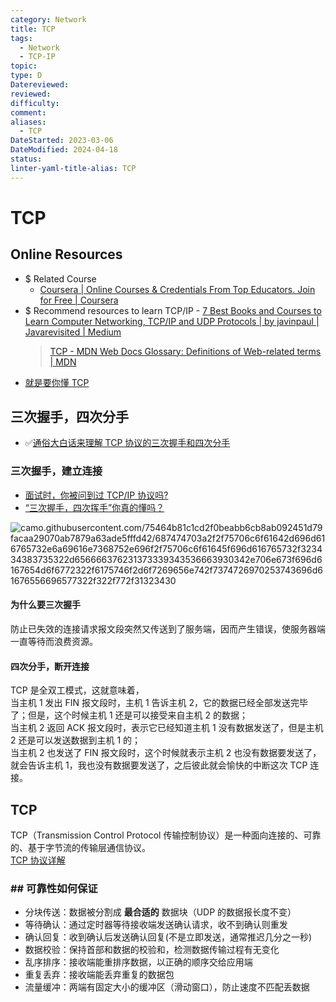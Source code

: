 ```yaml
---
category: Network
title: TCP
tags:
  - Network
  - TCP-IP
topic: 
type: D
Datereviewed: 
reviewed: 
difficulty: 
comment: 
aliases:
  - TCP
DateStarted: 2023-03-06
DateModified: 2024-04-18
status: 
linter-yaml-title-alias: TCP
---
```


# TCP

## Online Resources

- $ Related Course
  - [Coursera | Online Courses & Credentials From Top Educators. Join for Free | Coursera](https://www.coursera.org/learn/computer-networking/home/week/1)
- $ Recommend resources to learn TCP/IP - [7 Best Books and Courses to Learn Computer Networking, TCP/IP and UDP Protocols | by javinpaul | Javarevisited | Medium](https://medium.com/javarevisited/5-best-books-and-courses-to-learn-computer-networking-tcp-ip-and-udp-protocols-5a0e4dce75fa)
  > [TCP - MDN Web Docs Glossary: Definitions of Web-related terms | MDN](https://developer.mozilla.org/en-US/docs/Glossary/TCP)
- [就是要你懂 TCP](https://link.juejin.cn/?target=http%3A%2F%2Fjm.taobao.org%2F2017%2F06%2F08%2F20170608%2F "http://jm.taobao.org/2017/06/08/20170608/")

## 三次握手，四次分手

- ✅[通俗大白话来理解 TCP 协议的三次握手和四次分手](https://link.juejin.cn/?target=https%3A%2F%2Fgithub.com%2Fjawil%2Fblog%2Fissues%2F14 "https://github.com/jawil/blog/issues/14")

### 三次握手，建立连接

- [面试时，你被问到过 TCP/IP 协议吗?](https://juejin.cn/post/6844903472559718407 "https://juejin.cn/post/6844903472559718407")
- [“三次握手，四次挥手”你真的懂吗？](https://link.juejin.cn/?target=https%3A%2F%2Fzhuanlan.zhihu.com%2Fp%2F53374516 "https://zhuanlan.zhihu.com/p/53374516")

![camo.githubusercontent.com/75464b81c1cd2f0beabb6cb8ab092451d79facaa29070ab7879a63ade5fffd42/687474703a2f2f75706c6f61642d696d616765732e6a69616e7368752e696f2f75706c6f61645f696d616765732f323434383735322d656666376231373339343536663930342e706e673f696d6167654d6f6772322f6175746f2d6f7269656e742f7374726970253743696d61676556696577322f322f772f31323430](https://camo.githubusercontent.com/75464b81c1cd2f0beabb6cb8ab092451d79facaa29070ab7879a63ade5fffd42/687474703a2f2f75706c6f61642d696d616765732e6a69616e7368752e696f2f75706c6f61645f696d616765732f323434383735322d656666376231373339343536663930342e706e673f696d6167654d6f6772322f6175746f2d6f7269656e742f7374726970253743696d61676556696577322f322f772f31323430)

#### 为什么要三次握手

防止已失效的连接请求报文段突然又传送到了服务端，因而产生错误，使服务器端一直等待而浪费资源。

#### 四次分手，断开连接

TCP 是全双工模式，这就意味着，  
当主机 1 发出 FIN 报文段时，主机 1 告诉主机 2，它的数据已经全部发送完毕了；但是，这个时候主机 1 还是可以接受来自主机 2 的数据；  
当主机 2 返回 ACK 报文段时，表示它已经知道主机 1 没有数据发送了，但是主机 2 还是可以发送数据到主机 1 的；  
当主机 2 也发送了 FIN 报文段时，这个时候就表示主机 2 也没有数据要发送了，就会告诉主机 1，我也没有数据要发送了，之后彼此就会愉快的中断这次 TCP 连接。

## TCP

TCP（Transmission Control Protocol 传输控制协议）是一种面向连接的、可靠的、基于字节流的传输层通信协议。  
[TCP 协议详解](https://juejin.cn/post/6844903685563105293 "https://juejin.cn/post/6844903685563105293")

### ## 可靠性如何保证

- 分块传送：数据被分割成 **最合适的** 数据块（UDP 的数据报长度不变）
- 等待确认：通过定时器等待接收端发送确认请求，收不到确认则重发
- 确认回复：收到确认后发送确认回复(不是立即发送，通常推迟几分之一秒)
- 数据校验：保持首部和数据的校验和，检测数据传输过程有无变化
- 乱序排序：接收端能重排序数据，以正确的顺序交给应用端
- 重复丢弃：接收端能丢弃重复的数据包
- 流量缓冲：两端有固定大小的缓冲区（滑动窗口），防止速度不匹配丢数据

